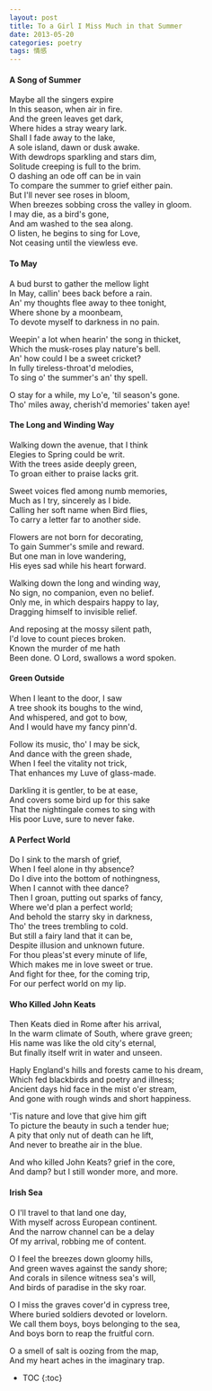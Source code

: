 ```yaml
---
layout: post
title: To a Girl I Miss Much in that Summer
date: 2013-05-20
categories: poetry
tags: 情感
---
```


#### A Song of Summer
Maybe all the singers expire  
 In this season, when air in fire.  
And the green leaves get dark,  
 Where hides a stray weary lark.  
Shall I fade away to the lake,  
 A sole island, dawn or dusk awake.  
With dewdrops sparkling and stars dim,  
 Solitude creeping is full to the brim.  
O dashing an ode off can be in vain  
 To compare the summer to grief either pain.  
But I'll never see roses in bloom,  
 When breezes sobbing cross the valley in gloom.  
I may die, as a bird's gone,  
 And am washed to the sea along.  
O listen, he begins to sing for Love,  
 Not ceasing until the viewless eve.  

#### To May
A bud burst to gather the mellow light  
 In May, callin' bees back before a rain.  
An' my thoughts flee away to thee tonight,  
 Where shone by a moonbeam,  
To devote myself to darkness in no pain.  

Weepin' a lot when hearin' the song in thicket,  
 Which the musk-roses play nature's bell.  
An' how could I be a sweet cricket?  
 In fully tireless-throat'd melodies,  
To sing o' the summer's an' thy spell.  

O stay for a while, my Lo'e, 'til season's gone.  
Tho' miles away, cherish'd memories' taken aye!  

#### The Long and Winding Way
Walking down the avenue, that I think  
 Elegies to Spring could be writ.   
With the trees aside deeply green,  
 To groan either to praise lacks grit.  

Sweet voices fled among numb memories,  
 Much as I try, sincerely as I bide.  
Calling her soft name when Bird flies,  
 To carry a letter far to another side.  

Flowers are not born for decorating,  
 To gain Summer's smile and reward.  
But one man in love wandering,  
 His eyes sad while his heart forward.  

Walking down the long and winding way,  
 No sign, no companion, even no belief.  
Only me, in which despairs happy to lay,  
 Dragging himself to invisible relief.  

And reposing at the mossy silent path,  
 I'd love to count pieces broken.  
Known the murder of me hath  
 Been done. O Lord, swallows a word spoken.  

#### Green Outside
When I leant to the door, I saw  
 A tree shook its boughs to the wind,  
And whispered, and got to bow,  
 And I would have my fancy pinn'd.  

Follow its music, tho' I may be sick,  
 And dance with the green shade,  
When I feel the vitality not trick,  
 That enhances my Luve of glass-made.  

Darkling it is gentler, to be at ease,  
 And covers some bird up for this sake  
That the nightingale comes to sing with  
 His poor Luve, sure to never fake.  

#### A Perfect World
Do I sink to the marsh of grief,  
 When I feel alone in thy absence?  
Do I dive into the bottom of nothingness,  
 When I cannot with thee dance?  
Then I groan, putting out sparks of fancy,  
 Where we'd plan a perfect world;  
And behold the starry sky in darkness,  
 Tho' the trees trembling to cold.  
But still a fairy land that it can be,  
 Despite illusion and unknown future.  
For thou pleas'st every minute of life,  
 Which makes me in love sweet or true.  
And fight for thee, for the coming trip,  
 For our perfect world on my lip.  

#### Who Killed John Keats
Then Keats died in Rome after his arrival,  
 In the warm climate of South, where grave green;  
His name was like the old city's eternal,  
 But finally itself writ in water and unseen.  

Haply England's hills and forests came to his dream,  
 Which fed blackbirds and poetry and illness;  
Ancient days hid face in the mist o'er stream,  
 And gone with rough winds and short happiness.  

'Tis nature and love that give him gift  
 To picture the beauty in such a tender hue;  
A pity that only nut of death can he lift,  
 And never to breathe air in the blue.  

And who killed John Keats? grief in the core,  
And damp? but I still wonder more, and more.  


#### Irish Sea
O I'll travel to that land one day,  
 With myself across European continent.  
And the narrow channel can be a delay  
 Of my arrival, robbing me of content.  

O I feel the breezes down gloomy hills,  
 And green waves against the sandy shore;  
And corals in silence witness sea's will,  
 And birds of paradise in the sky roar.  

O I miss the graves cover'd in cypress tree,  
 Where buried soldiers devoted or lovelorn.  
We call them boys, boys belonging to the sea,  
 And boys born to reap the fruitful corn.  

O a smell of salt is oozing from the map,  
And my heart aches in the imaginary trap.  

* TOC
{:toc}